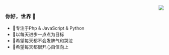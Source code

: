 <img align="right" src="https://github-readme-stats.vercel.app/api/top-langs/?theme=graywhite&count_private=true&username=ccdalao&layout=compact&hide_border=true&hide=html,css" />

### 你好，世界 👋

- 🌸专注于Php & JavaScript & Python
- 🌸以每天进步一点点为目标
- 💖希望每天都不会发脾气和哭泣
- 💖希望每天都很开心自信向上
